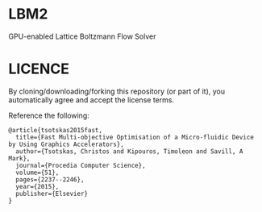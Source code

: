 # LBM2
GPU-enabled Lattice Boltzmann Flow Solver

# LICENCE

By cloning/downloading/forking this repository (or part of it), you automatically agree and accept the license terms.

Reference the following:

```
@article{tsotskas2015fast,
  title={Fast Multi-objective Optimisation of a Micro-fluidic Device by Using Graphics Accelerators},
  author={Tsotskas, Christos and Kipouros, Timoleon and Savill, A Mark},
  journal={Procedia Computer Science},
  volume={51},
  pages={2237--2246},
  year={2015},
  publisher={Elsevier}
}
```
